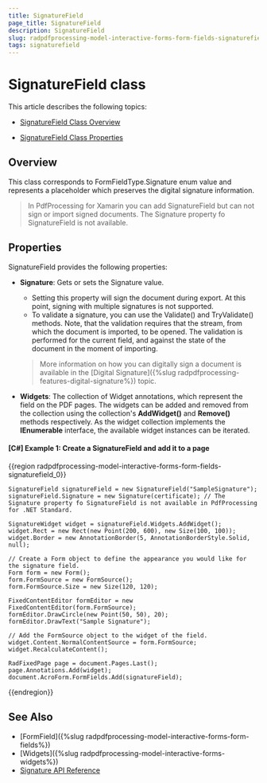 ```yaml
---
title: SignatureField 
page_title: SignatureField 
description: SignatureField 
slug: radpdfprocessing-model-interactive-forms-form-fields-signaturefield
tags: signaturefield
---
```



# SignatureField class

This article describes the following topics:

* [SignatureField Class Overview](#overview)

* [SignatureField Class Properties](#properties)


## Overview

This class corresponds to FormFieldType.Signature enum value and represents a placeholder which preserves the digital signature information. 

>In PdfProcessing for Xamarin you can add SignatureField but can not sign or import signed documents. The Signature property fo SignatureField is not available.

## Properties

SignatureField provides the following properties:

* **Signature**: Gets or sets the Signature value. 
	* Setting this property will sign the document during export. At this point, signing with multiple signatures is not supported.
	* To validate a signature, you can use the Validate() and TryValidate() methods. Note, that the validation requires that the stream, from which the document is imported, to be opened. The validation is performed for the current field, and against the state of the document in the moment of importing.

    > More information on how you can digitally sign a document is available in the [Digital Signature]({%slug radpdfprocessing-features-digital-signature%}) topic.

* **Widgets**: The collection of Widget annotations, which represent the field on the PDF pages. The widgets can be added and removed from the collection using the collection's **AddWidget()** and **Remove()** methods respectively. As the widget collection implements the **IEnumerable** interface, the available widget instances can be iterated.


#### **[C#] Example 1: Create a SignatureField and add it to a page**
{{region radpdfprocessing-model-interactive-forms-form-fields-signaturefield_0}}

	SignatureField signatureField = new SignatureField("SampleSignature");
	signatureField.Signature = new Signature(certificate); // The Signature property fo SignatureField is not available in PdfProcessing for .NET Standard.

	SignatureWidget widget = signatureField.Widgets.AddWidget();
	widget.Rect = new Rect(new Point(200, 600), new Size(100, 100));
	widget.Border = new AnnotationBorder(5, AnnotationBorderStyle.Solid, null);

	// Create a Form object to define the appearance you would like for the signature field.
	Form form = new Form();
	form.FormSource = new FormSource();
	form.FormSource.Size = new Size(120, 120);

	FixedContentEditor formEditor = new FixedContentEditor(form.FormSource);
	formEditor.DrawCircle(new Point(50, 50), 20);
	formEditor.DrawText("Sample Signature");

	// Add the FormSource object to the widget of the field.
	widget.Content.NormalContentSource = form.FormSource;
	widget.RecalculateContent();

	RadFixedPage page = document.Pages.Last();
	page.Annotations.Add(widget);
	document.AcroForm.FormFields.Add(signatureField);
{{endregion}}

## See Also

* [FormField]({%slug radpdfprocessing-model-interactive-forms-form-fields%})
* [Widgets]({%slug radpdfprocessing-model-interactive-forms-widgets%})
* [Signature API Reference](https://docs.telerik.com/devtools/document-processing/api/Telerik.Windows.Documents.Fixed.Model.DigitalSignatures.Signature.html)
